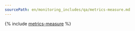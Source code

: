 ```yaml
---
sourcePath: en/monitoring_includes/qa/metrics-measure.md
---
```

{% include [metrics-measure](../../_qa/monitoring/metrics-measure.md) %}